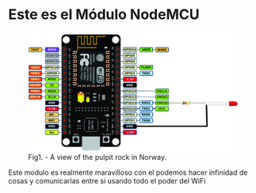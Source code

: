 <div >
	<h1>Este es el Módulo NodeMCU</h1>
<div>
		<figure>
				<img src="/nodemcu/images/mculed.jpg">
				<figcaption>Fig1. - A view of the pulpit rock in Norway.</figcaption>
			</figure>
</div>
</div>
<div>
	Este modulo es realmente maravilloso con el podemos hacer infinidad de cosas y 
	comunicarlas entre si usando todo el poder del WiFi
</div>
